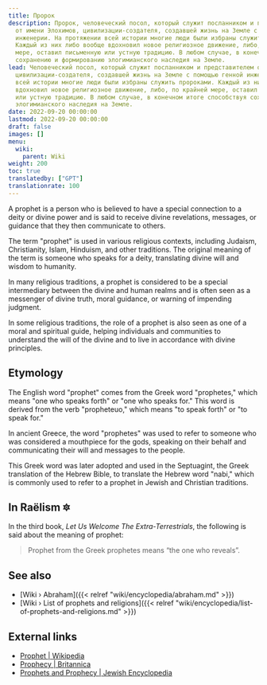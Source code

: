 ```yaml
---
title: Пророк
description: Пророк, человеческий посол, который служит посланником и представителем
  от имени Элохимов, цивилизации-создателя, создавшей жизнь на Земле с помощью генной
  инженерии. На протяжении всей истории многие люди были избраны служить пророками.
  Каждый из них либо вообще вдохновил новое религиозное движение, либо, по крайней
  мере, оставил письменную или устную традицию. В любом случае, в конечном итоге способствуя
  сохранению и формированию элогимианского наследия на Земле.
lead: Человеческий посол, который служит посланником и представителем от имени Элохимов,
  цивилизации-создателя, создавшей жизнь на Земле с помощью генной инженерии. На протяжении
  всей истории многие люди были избраны служить пророками. Каждый из них либо вообще
  вдохновил новое религиозное движение, либо, по крайней мере, оставил письменную
  или устную традицию. В любом случае, в конечном итоге способствуя сохранению и формированию
  элогимианского наследия на Земле.
date: 2022-09-20 00:00:00
lastmod: 2022-09-20 00:00:00
draft: false
images: []
menu:
  wiki:
    parent: Wiki
weight: 200
toc: true
translatedby: ["GPT"]
translationrate: 100
---
```


A prophet is a person who is believed to have a special connection to a deity or divine power and is said to receive divine revelations, messages, or guidance that they then communicate to others.

The term "prophet" is used in various religious contexts, including Judaism, Christianity, Islam, Hinduism, and other traditions. The original meaning of the term is someone who speaks for a deity, translating divine will and wisdom to humanity.

In many religious traditions, a prophet is considered to be a special intermediary between the divine and human realms and is often seen as a messenger of divine truth, moral guidance, or warning of impending judgment.

In some religious traditions, the role of a prophet is also seen as one of a moral and spiritual guide, helping individuals and communities to understand the will of the divine and to live in accordance with divine principles.

## Etymology

The English word "prophet" comes from the Greek word "prophetes," which means "one who speaks forth" or "one who speaks for." This word is derived from the verb "propheteuo," which means "to speak forth" or "to speak for."

In ancient Greece, the word "prophetes" was used to refer to someone who was considered a mouthpiece for the gods, speaking on their behalf and communicating their will and messages to the people.

This Greek word was later adopted and used in the Septuagint, the Greek translation of the Hebrew Bible, to translate the Hebrew word "nabi," which is commonly used to refer to a prophet in Jewish and Christian traditions.

## In Raëlism 🔯

In the third book, _Let Us Welcome The Extra-Terrestrials_, the following is said about the meaning of prophet:

> Prophet from the Greek prophetes means “the one who reveals”.

## See also

- [Wiki › Abraham]({{< relref "wiki/encyclopedia/abraham.md" >}})
- [Wiki › List of prophets and religions]({{< relref "wiki/encyclopedia/list-of-prophets-and-religions.md" >}})

## External links

- [Prophet | Wikipedia](https://en.wikipedia.org/wiki/Prophet)
- [Prophecy | Britannica](https://www.britannica.com/topic/prophecy)
- [Prophets and Prophecy | Jewish Encyclopedia](https://www.jewishencyclopedia.com/articles/12389-prophets-and-prophecy)
